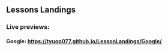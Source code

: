 ## Lessons Landings

### Live previews:

#### Google: https://tyuop077.github.io/LessonLandings/Google/